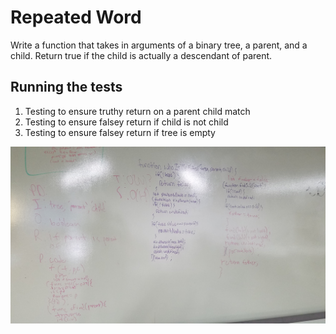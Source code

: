 # Repeated Word

Write a function that takes in arguments of a binary tree, a parent, and a child. Return true if the child is actually a descendant of parent.

## Running the tests

1. Testing to ensure truthy return on a parent child match
2. Testing to ensure falsey return if child is not child
3. Testing to ensure falsey return if tree is empty

![Whiteboarding image](assets/who-is-the-father.jpg)